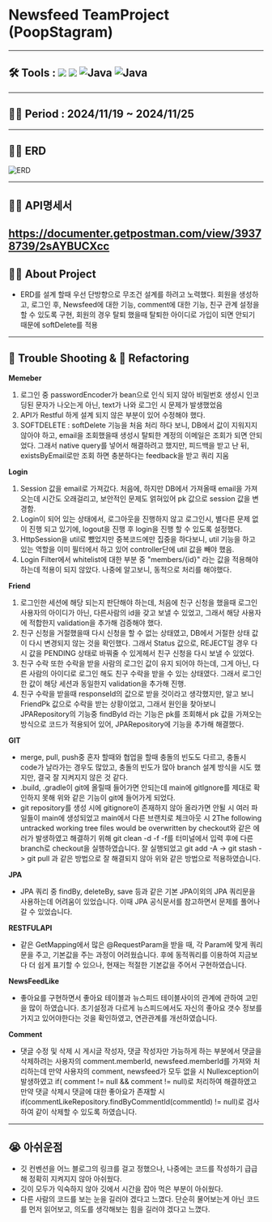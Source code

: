 # Newsfeed TeamProject (PoopStagram)
---
## 🛠️ Tools :  <img src="https://img.shields.io/badge/mysql-4479A1?style=for-the-badge&logo=mysql&logoColor=white"> <img src="https://img.shields.io/badge/spring-6DB33F?style=for-the-badge&logo=github&logoColor=Green"> <img alt="Java" src ="https://img.shields.io/badge/Java-007396.svg?&style=for-the-badge&logo=Java&logoColor=white"/>  <img alt="Java" src ="https://img.shields.io/badge/intellijidea-000000.svg?&style=for-the-badge&logo=intellijidea&logoColor=white"/>
---
## 👨‍💻 Period : 2024/11/19 ~ 2024/11/25
---
## 👨‍💻 ERD
![ERD](https://github.com/user-attachments/assets/fc34bf88-0915-470a-823c-f9cd32c8b58c)


---
## 👨‍💻 API명세서
<a-href>https://documenter.getpostman.com/view/39378739/2sAYBUCXcc</a-href>
---
## 👨‍💻 About Project

- ERD를 설계 할때 우선 단방향으로 무조건 설계를 하려고 노력했다. 회원을 생성하고, 로그인 후, Newsfeed에 대한 기능, comment에 대한 기능, 친구 관계 설정을 할 수 있도록 구현, 회원의 경우 탈퇴 했을때 탈퇴한 아이디로 가입이 되면 안되기 때문에 softDelete를 적용 
---
## 🥵 Trouble Shooting & 🚀 Refactoring
**Memeber** 
1. 로그인 중 passwordEncoder가 bean으로 인식 되지 않아 비밀번호 생성시 인코딩된 문자가 나오는게 아닌, text가 나와 로그인 시 문제가 발생했었음
2. API가 Restful 하게 설계 되지 않은 부분이 있어 수정해야 했다.
3. SOFTDELETE : softDelete 기능을 처음 처리 하다 보니, DB에서 값이 지워지지 않아야 하고, email을 조회했을때 생성시 탈퇴한 계정의 이메일은 조회가 되면 안되었다. 그래서 native query를 넣어서 해결하려고 했지만, 피드백을 받고 난 뒤, existsByEmail로만 조회 하면 충분하다는 feedback을 받고 쿼리 지움 

**Login** 
1. Session 값을 email로 가져갔다. 처음에, 하지만 DB에서 가져올때 email을 가져오는데 시간도 오래걸리고, 보안적인 문제도 얽혀있어 pk 값으로 session 값을 변경함.
2. Login이 되어 있는 상태에서, 로그아웃을 진행하지 않고 로그인시, 별다른 문제 없이 진행 되고 있기에, logout을 진행 후 login을 진행 할 수 있도록 설정했다.
3. HttpSession을 util로 뺐었지만 중복코드에만 집중을 하다보니, util 기능을 하고 있는 역할을 이미 필터에서 하고 있어 controller단에 util 값을 빼야 했음.
4. Login Filter에서 whitelist에 대한 부분 중 "members/{id}" 라는 값을 적용해야 하는데 적용이 되지 않았다. 나중에 알고보니, 동적으로 처리를 해야했다.

**Friend** 
1. 로그인한 세션에 해당 되는지 판단해야 하는데, 처음에 친구 신청을 했을때 로그인 사용자의 아이디가 아닌, 다른사람의 id을 갖고 보낼 수 있었고, 
그래서 해당 사용자에 적합한지 validation을 추가해 검증해야 했다. 
2. 친구 신청을 거절했을때 다시 신청을 할 수 없는 상태였고, DB에서 거절한 상태 값이 다시 변경되지 않는 것을 확인했다. 그래서 Status 값으로, REJECT일 경우 다시 값을 PENDING 상태로 바꿔줄 수 있게헤서 친구 신청을 다시 보낼 수 있었다. 
3. 친구 수락 또한 수락을 받을 사람의 로그인 값이 유지 되어야 하는데, 그게 아닌, 다른 사람의 아이디로 로그인 해도 친구 수락을 받을 수 있는 상태였다. 그래서 로그인한 값이 해당 세션과 동일한지 validation을 추가해 진행.
4. 친구 수락을 받을때 responseId의 값으로 받을 것이라고 생각했지만, 알고 보니 FriendPk 값으로 수락을 받는 상황이었고, 그래서 원인을 찾아보니 JPARepository의 기능중 findById 라는 기능은 pk를 조회해서 pk 값을 가져오는 방식으로 코드가 적용되어 있어, JPARepository에 기능을 추가해 해결했다. 

**GIT**
- merge, pull, push중 혼자 할때와 협업을 할때 충돌의 빈도도 다르고, 충돌시 code가 날라가는 경우도 많았고, 충돌의 빈도가 많아 branch 설계 방식을 시도 했지만, 결국 잘 지켜지지 않은 것 같다. 
- .build, .gradle이 git에 올릴때 들어가면 안되는데 main에 gitIgnore를 제대로 확인하지 못해 위와 같은 기능이 git에 들어가게 되었다.
- git repository를 생성 시에 gitignore이 존재하지 않아 올라가면 안될 시 여러 파일들이 main에 생성되었고 main에서 다른 브랜치로 체크아웃 시
     2The following untracked working tree files would be overwritten by checkout와 같은 에러가 발생하였고 해결하기 위해 git clean -d -f -f를 터미널에서 입력 후에 다른 branch로 checkout을 실행하였습니다. 잘 실행되었고 git add -A -> git stash -> git pull 과 같은 방법으로 잘 해결되지 않아 위와 같은 방법으로 적용하였습니다.

**JPA**
- JPA 쿼리 중 findBy, deleteBy, save 등과 같은 기본 JPA이외의 JPA 쿼리문을 사용하는데 어려움이 있었습니다. 이때 JPA 공식문서를 참고하면서 문제를 풀어나갈 수 있었습니다.

**RESTFULAPI**
- 같은 GetMapping에서 많은 @RequestParam을 받을 때, 각 Param에 맞게 쿼리문을 주고, 기본값을 주는 과정이 어려웠습니다. 후에 동적쿼리를 이용하여 지금보다 더 쉽게 표기할 수 있으나, 현재는 적절한 기본값을 주어서 구현하였습니다.

**NewsFeedLike**
- 좋아요를 구현하면서 좋아요 테이블과 뉴스피드 테이블사이의 관계에 관하여 고민을 많이 하였습니다. 초기설정과 다르게 뉴스피드에서도 자신의 좋아요 갯수 정보를 가지고 있어야한다는 것을 확인하였고, 연관관계를 개선하였습니다.

**Comment**

- 댓글 수정 및 삭제 시 게시글 작성자, 댓글 작성자만 가능하게 하는 부분에서 댓글을 삭제하려는 사용자의 comment.memberId, newsfeed.memberId를 가져와 처리하는데 만약 사용자의 comment, newsfeed가 모두 없을 시  Nullexception이 발생하였고 if( comment != null && comment != null)로 처리하여 해결하였고 만약 댓글 삭제시 댓글에 대한 좋아요가 존재할 시 if(commentLikeRepository.findByCommentId(commentId) != null)로 검사하여 같이 삭제할 수 있도록 하였습니다.


---
## 😭 아쉬운점 
- 깃 컨벤션을 어느 블로그의 링크를 걸고 정했으나, 나중에는 코드를 작성하기 급급해 정확히 지켜지지 않아 아쉬웠다. 
- 깃이 모두가 익숙하지 않아 깃에서 시간을 잡아 먹은 부분이 아쉬웠다. 
- 다른 사람의 코드를 보는 눈을 길러야 겠다고 느꼈다. 단순히 물어보는게 아닌 코드를 먼저 읽어보고, 의도를 생각해보는 힘을 길러야 겠다고 느꼈다.
 
